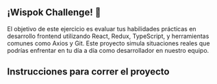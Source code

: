 
## ¡Wispok Challenge! 🎉

El objetivo de este ejercicio es evaluar tus habilidades prácticas en desarrollo frontend utilizando React, Redux, TypeScript, y herramientas comunes como Axios y Git. Este proyecto simula situaciones reales que podrías enfrentar en tu día a día como desarrollador en nuestro equipo.

## Instrucciones para correr el proyecto

